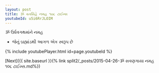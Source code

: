 ```yaml
---
layout: post
title: ૐ વતસિંહે નમહ ૧૦૮ ટાઈમ્સ
youtubeId: u5i6RrJLOIM
---
```

 
 
 ૐ ઉર્ધવગથમાંને નમહ  
 
 -  જેનું બ્રહ્માંડથી આગળ એક સ્વરૂપ છે 
 
  
 
  
 
 
 
 
 
 


{% include youtubePlayer.html id=page.youtubeId %}
 
[Next]({{ site.baseurl }}{% link  split2/_posts/2015-04-26-ૐ સવણગાયા નમહ ૧૦૮ ટાઈમ્સ.md%})
 
